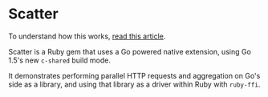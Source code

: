 # Scatter

To understand how this works, [read this article](blog.paracode.com/2015/08/28/ruby-and-go-sitting-in-a-tree/).


Scatter is a Ruby gem that uses a Go powered native extension, using Go 1.5's
new `c-shared` build mode.

It demonstrates performing parallel HTTP requests and aggregation on Go's side as
a library, and using that library as a driver within Ruby with `ruby-ffi`.


